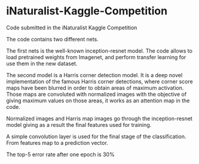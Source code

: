 # iNaturalist-Kaggle-Competition
Code submitted in the iNaturalist Kaggle Competition 

The code contains two different nets.

The first nets is the well-known inception-resnet model. The code allows to load pretrained weights from Imagenet, and perform transfer learning for use them in the new dataset.

The second model is a Harris corner detection model. It is a deep novel implementation of the famous Harris corner detections, where corner score maps have been blurred in order to obtain areas of maximum activation. Those maps are convoluted with normalized images with the objective of giving maximum values on those areas, it works as an attention map in the code. 

Normalized images and Harris map images go through the inception-resnet model giving as a result the final features used for training. 

A simple convolution layer is used for the final stage of the classification. From features map to a prediction vector.

The top-5 error rate after one epoch is 30%
